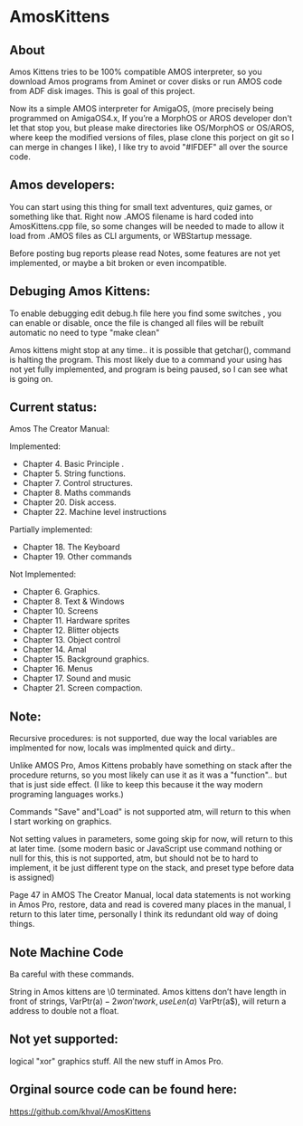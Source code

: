 # AmosKittens

About
-----
Amos Kittens tries to be 100% compatible AMOS interpreter, so you download Amos programs from Aminet or cover disks or run AMOS code from ADF disk images. This is goal of this project.

Now its a simple AMOS interpreter for AmigaOS, (more precisely being programmed on AmigaOS4.x, If you’re a MorphOS or AROS developer don't let that stop you, but please make directories like OS/MorphOS or OS/AROS, where keep the modified versions of files, plase clone this porject on git so I can merge in changes I like), I like try to avoid "#IFDEF" all over the source code.

Amos developers:
------------------------
You can start using this thing for small text adventures, quiz games, or something like that. Right now .AMOS filename is hard coded into AmosKittens.cpp file, so some changes will be needed to made to allow it load from .AMOS files as CLI arguments, or WBStartup message.

Before posting bug reports please read Notes, some features are not yet implemented, or maybe a bit broken or even incompatible. 

Debuging Amos Kittens:
----------------------
To enable debugging edit debug.h file here you find some switches , you can enable or disable, once the file is changed all files will be rebuilt automatic no need to type "make clean"

Amos kittens might stop at any time.. it is possible that getchar(), command is halting the program. This most likely due to a command your using has not yet fully implemented, and program is being paused, so I can see what is going on.

Current status:
---------------

Amos The Creator Manual:

Implemented:

* Chapter 4. Basic Principle .
* Chapter 5. String functions.
* Chapter 7. Control structures.
* Chapter 8. Maths commands
* Chapter 20. Disk access.
* Chapter 22. Machine level instructions

Partially implemented:

* Chapter 18. The Keyboard
* Chapter 19. Other commands

Not Implemented:

* Chapter 6. Graphics.
* Chapter 8. Text & Windows
* Chapter 10. Screens
* Chapter 11. Hardware sprites
* Chapter 12. Blitter objects
* Chapter 13. Object control
* Chapter 14. Amal
* Chapter 15. Background graphics.
* Chapter 16. Menus
* Chapter 17. Sound and music
* Chapter 21. Screen compaction.

Note: 
-----
Recursive procedures: is not supported, due way the local variables are implmented for now, locals was implmented quick and dirty..

Unlike AMOS Pro, Amos Kittens probably have something on stack after the procedure returns, so you most likely can use it as it was a "function".. but that is just side effect. (I like to keep this because it the way modern programing languages works.)

Commands "Save" and"Load" is not supported atm, will return to this when I start working on graphics.

Not setting values in parameters, some going skip for now, will return to this at later time.
(some modern basic or JavaScript use command nothing or null for this, this is not supported, 
atm, but should not be to hard to implement, it be just different type on the stack, and preset type before data is assigned)

Page 47 in AMOS The Creator Manual, local data statements is not working in Amos Pro, restore, data and read is covered many places in the manual, I return to this later time, personally I think its redundant old way of doing things.

Note Machine Code 
-----------------
Ba careful with these commands.

String in Amos kittens are \0 terminated.
Amos kittens don’t have length in front of strings, VarPtr(a$)-2 won't work, use Len(a$)
VarPtr(a$), will return a address to double not a float.

Not yet supported:
------------------
logical "xor"
graphics stuff.
All the new stuff in Amos Pro.

Orginal source code can be found here:
--------------------------------------
https://github.com/khval/AmosKittens
